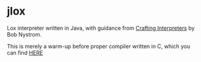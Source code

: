 # jlox
Lox interpreter written in Java, with guidance from [Crafting Interpreters](https://craftinginterpreters.com/) by Bob Nystrom.

This is merely a warm-up before proper compiler written in C, which you can find [HERE](https://github.com/Pendzoncymisio/clox)
